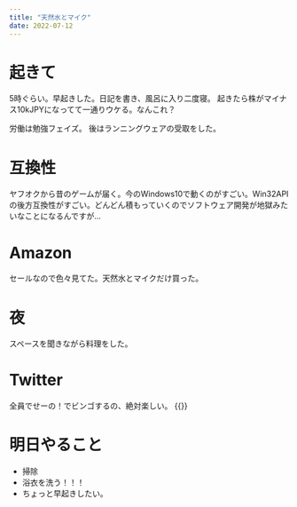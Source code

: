 ```yaml
---
title: "天然水とマイク"
date: 2022-07-12
---
```


# 起きて
5時ぐらい。早起きした。日記を書き、風呂に入り二度寝。
起きたら株がマイナス10kJPYになってて一通りウケる。なんこれ？

労働は勉強フェイズ。
後はランニングウェアの受取をした。
# 互換性
ヤフオクから昔のゲームが届く。今のWindows10で動くのがすごい。Win32APIの後方互換性がすごい。どんどん積もっていくのでソフトウェア開発が地獄みたいなことになるんですが...

# Amazon
セールなので色々見てた。天然水とマイクだけ買った。

# 夜
スペースを聞きながら料理をした。
# Twitter
全員でせーの！でビンゴするの、絶対楽しい。
{{<tweet user="dango_bot" id="1546783478209191936">}}
# 明日やること
- 掃除
- 浴衣を洗う！！！
- ちょっと早起きしたい。